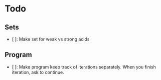 # Todo

## Sets

- [ ]: Make set for weak vs strong acids

## Program

- [ ]: Make program keep track of iterations separately. When you finish iteration, ask to continue.
